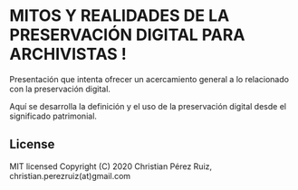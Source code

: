 # MITOS Y REALIDADES DE LA PRESERVACIÓN DIGITAL PARA ARCHIVISTAS !

Presentación que intenta ofrecer un acercamiento general a lo relacionado con la preservación digital.

Aquí se desarrolla la definición y el uso de la preservación digital desde el significado patrimonial.

## License
MIT licensed
Copyright (C) 2020 Christian Pérez Ruiz, christian.perezruiz(at)gmail.com
